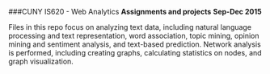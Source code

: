 ###CUNY IS620 - Web Analytics
**Assignments and projects**
**Sep-Dec 2015**

Files in this repo focus on analyzing text data, including natural language processing and text representation, word association, topic mining, opinion mining and sentiment analysis, and text-based prediction. Network analysis is performed, including creating graphs, calculating statistics on nodes, and graph visualization.
